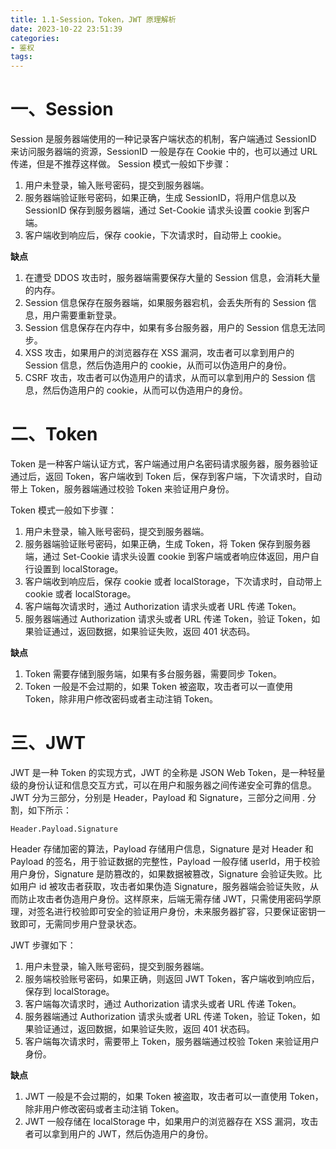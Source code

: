 ```yaml
---
title: 1.1-Session，Token，JWT 原理解析
date: 2023-10-22 23:51:39
categories:
- 鉴权
tags:
---
```


# 一、Session

Session 是服务器端使用的一种记录客户端状态的机制，客户端通过 SessionID 来访问服务器端的资源，SessionID 一般是存在 Cookie 中的，也可以通过 URL 传递，但是不推荐这样做。
Session 模式一般如下步骤：

1. 用户未登录，输入账号密码，提交到服务器端。
2. 服务器端验证账号密码，如果正确，生成 SessionID，将用户信息以及 SessionID 保存到服务器端，通过 Set-Cookie 请求头设置 cookie 到客户端。
3. 客户端收到响应后，保存 cookie，下次请求时，自动带上 cookie。

**缺点**
1. 在遭受 DDOS 攻击时，服务器端需要保存大量的 Session 信息，会消耗大量的内存。
2. Session 信息保存在服务器端，如果服务器宕机，会丢失所有的 Session 信息，用户需要重新登录。
3. Session 信息保存在内存中，如果有多台服务器，用户的 Session 信息无法同步。
4. XSS 攻击，如果用户的浏览器存在 XSS 漏洞，攻击者可以拿到用户的 Session 信息，然后伪造用户的 cookie，从而可以伪造用户的身份。
5. CSRF 攻击，攻击者可以伪造用户的请求，从而可以拿到用户的 Session 信息，然后伪造用户的 cookie，从而可以伪造用户的身份。

# 二、Token

Token 是一种客户端认证方式，客户端通过用户名密码请求服务器，服务器验证通过后，返回 Token，客户端收到 Token 后，保存到客户端，下次请求时，自动带上 Token，服务器端通过校验 Token 来验证用户身份。

Token 模式一般如下步骤：

1. 用户未登录，输入账号密码，提交到服务器端。
2. 服务器端验证账号密码，如果正确，生成 Token，将 Token 保存到服务器端，通过 Set-Cookie 请求头设置 cookie 到客户端或者响应体返回，用户自行设置到 localStorage。
3. 客户端收到响应后，保存 cookie 或者 localStorage，下次请求时，自动带上 cookie 或者 localStorage。
4. 客户端每次请求时，通过 Authorization 请求头或者 URL 传递 Token。
5. 服务器端通过 Authorization 请求头或者 URL 传递 Token，验证 Token，如果验证通过，返回数据，如果验证失败，返回 401 状态码。

**缺点**
1. Token 需要存储到服务端，如果有多台服务器，需要同步 Token。
2. Token 一般是不会过期的，如果 Token 被盗取，攻击者可以一直使用 Token，除非用户修改密码或者主动注销 Token。
  
# 三、JWT

JWT 是一种 Token 的实现方式，JWT 的全称是 JSON Web Token，是一种轻量级的身份认证和信息交互方式，可以在用户和服务器之间传递安全可靠的信息。
JWT 分为三部分，分别是 Header，Payload 和 Signature，三部分之间用 . 分割，如下所示：

```
Header.Payload.Signature
```
Header 存储加密的算法，Payload 存储用户信息，Signature 是对 Header 和 Payload 的签名，用于验证数据的完整性，Payload 一般存储 userId，用于校验用户身份，Signature 是防篡改的，如果数据被篡改，Signature 会验证失败。比如用户 id 被攻击者获取，攻击者如果伪造 Signature，服务器端会验证失败，从而防止攻击者伪造用户身份。这样原来，后端无需存储 JWT，只需使用密码学原理，对签名进行校验即可安全的验证用户身份，未来服务器扩容，只要保证密钥一致即可，无需同步用户登录状态。

JWT 步骤如下：
1. 用户未登录，输入账号密码，提交到服务器端。
2. 服务端校验账号密码，如果正确，则返回 JWT Token，客户端收到响应后，保存到 localStorage。
3. 客户端每次请求时，通过 Authorization 请求头或者 URL 传递 Token。
4. 服务器端通过 Authorization 请求头或者 URL 传递 Token，验证 Token，如果验证通过，返回数据，如果验证失败，返回 401 状态码。
5. 客户端每次请求时，需要带上 Token，服务器端通过校验 Token 来验证用户身份。
   

**缺点**
1. JWT 一般是不会过期的，如果 Token 被盗取，攻击者可以一直使用 Token，除非用户修改密码或者主动注销 Token。
2. JWT 一般存储在 localStorage 中，如果用户的浏览器存在 XSS 漏洞，攻击者可以拿到用户的 JWT，然后伪造用户的身份。


